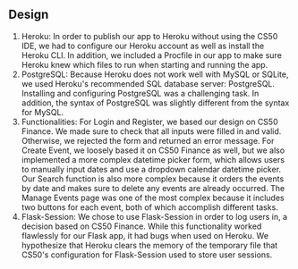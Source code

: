 ## Design

1. Heroku: In order to publish our app to Heroku without using the CS50 IDE, we had to configure our Heroku account as well as install the Heroku CLI. In addition, we included a Procfile in our app to make sure Heroku knew which files to run when starting and running the app.
2. PostgreSQL: Because Heroku does not work well with MySQL or SQLite, we used Heroku's recommended SQL database server: PostgreSQL. Installing and configuring PostgreSQL was a challenging task. In addition, the syntax of PostgreSQL was slightly different from the syntax for MySQL.
3. Functionalities: For Login and Register, we based our design on CS50 Finance. We made sure to check that all inputs were filled in and valid. Otherwise, we rejected the form and returned an error message. For Create Event, we loosely based it on CS50 Finance as well, but we also implemented a more complex datetime picker form, which allows users to manually input dates and use a dropdown calendar datetime picker. Our Search function is also more complex because it orders the events by date and makes sure to delete any events are already occurred. The Manage Events page was one of the most complex because it includes two buttons for each event, both of which accomplish different tasks.
4. Flask-Session: We chose to use Flask-Session in order to log users in, a decision based on CS50 Finance. While this functionality worked flawlessly for our Flask app, it had bugs when used on Heroku. We hypothesize that Heroku clears the memory of the temporary file that CS50's configuration for Flask-Session used to store user sessions.
